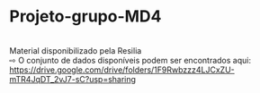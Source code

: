 # Projeto-grupo-MD4
<br>Material disponibilizado pela Resilia
<br>⇨ O conjunto de dados disponíveis podem ser encontrados aqui:
<br><https://drive.google.com/drive/folders/1F9Rwbzzz4LJCxZU-mTR4JqDT_2vJ7-sC?usp=sharing> 
